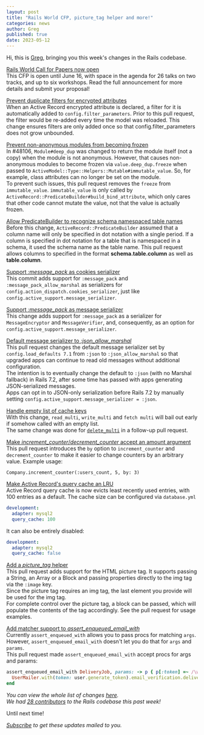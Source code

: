 ```yaml
---
layout: post
title: "Rails World CFP, picture_tag helper and more!"
categories: news
author: Greg
published: true
date: 2023-05-12
---
```


Hi, this is [Greg](https://greg.molnar.io), bringing you this week's changes in the Rails codebase.

[Rails World Call for Papers now open](https://rubyonrails.org/2023/5/9/rails-world-call-for-papers-now-open)  
This CFP is open until June 16, with space in the agenda for 26 talks on two tracks, and up to six workshops. Read the full announcement for more details and submit your proposal!

[Prevent duplicate filters for encrypted attributes](https://github.com/rails/rails/pull/48182)  
When an Active Record encrypted attribute is declared, a filter for it is automatically added to `config.filter_parameters`.  Prior to this pull request, the filter would be re-added every time the model was reloaded. This change ensures filters are only added once so that config.filter_parameters does not grow unbounded.

[Prevent non-anonymous modules from becoming frozen](https://github.com/rails/rails/pull/48178)  
In #48106, `Module#deep_dup` was changed to return the module itself (not a copy) when the module is not anonymous.  However, that causes non-anonymous modules to become frozen via `value.deep_dup.freeze` when passed to `ActiveModel::Type::Helpers::Mutable#immutable_value`.  So, for example, class attributes can no longer be set on the module.  
To prevent such issues, this pull request removes the `freeze` from `immutable_value`.  `immutable_value` is only called by `ActiveRecord::PredicateBuilder#build_bind_attribute`, which only cares that other code cannot mutate the value, not that the value is actually frozen.  

[Allow PredicateBuilder to recognize schema namespaced table names](https://github.com/rails/rails/pull/48171)  
Before this change, `ActiveRecord::PredicateBuilder` assumed that a column name will only be specified in dot notation with a single period. If a column is specified in dot notation for a table that is namespaced in a schema, it used the schema name as the table name. This pull request allows columns to specified in the format __schema.table.column__ as well as __table.column__.

[Support _:message_pack_ as cookies serializer](https://github.com/rails/rails/pull/48103)  
This commit adds support for `:message_pack` and `:message_pack_allow_marshal` as serializers for `config.action_dispatch.cookies_serializer`, just like `config.active_support.message_serializer`.

[Support _:message_pack_ as message serializer ](https://github.com/rails/rails/pull/47964)  
This change adds support for `:message_pack` as a serializer for `MessageEncryptor` and `MessageVerifier`, and, consequently, as an option for `config.active_support.message_serializer`.
  

[Default message serializer to _:json_allow_marshal_](https://github.com/rails/rails/pull/48170)  
This pull request changes the default message serializer set by `config.load_defaults 7.1` from `:json` to `:json_allow_marshal` so that upgraded apps can continue to read old messages without additional configuration.  
The intention is to eventually change the default to `:json` (with no Marshal fallback) in Rails 7.2, after some time has passed with apps generating JSON-serialized messages.  
Apps can opt in to JSON-only serialization before Rails 7.2 by manually setting `config.active_support.message_serializer = :json`. 

[Handle empty list of cache keys](https://github.com/rails/rails/pull/48154)  
With this change, `read_multi`, `write_multi` and `fetch multi` will bail out early if somehow called with an empty list.  
The same change was done for [`delete_multi`](https://github.com/rails/rails/pull/48159) in a follow-up pull request.

[Make _increment_counter_/_decrement_counter_ accept an amount argument](https://github.com/rails/rails/pull/48128)  
This pull request introduces the `by` option to `increment_counter` and `decrement_counter` to make it easier to change counters by an arbitrary value. Example usage:

```
Company.increment_counter(:users_count, 5, by: 3)
```

[Make Active Record's query cache an LRU](https://github.com/rails/rails/pull/48110)  
Active Record query cache is now evicts least recently used entries, with 100 entries as a default. The cache size can be configured via `database.yml`
```yaml
development:
  adapter: mysql2
  query_cache: 100
```

It can also be entirely disabled:
```yaml
development:
  adapter: mysql2
  query_cache: false
```

[Add a _picture_tag_ helper](https://github.com/rails/rails/pull/48100)  
This pull request adds support for the HTML picture tag. It supports passing a String, an Array or a Block and passing properties directly to the img tag via the `:image` key.  
Since the picture tag requires an img tag, the last element you provide will be used for the img tag.  
For complete control over the picture tag, a block can be passed, which will populate the contents of the tag accordingly.
See the pull request for usage examples.

[Add matcher support to _assert_enqueued_email_with_](https://github.com/rails/rails/pull/46626)  
Currently `assert_enqueued_with` allows you to pass procs for matching `args`. However, `assert_enqueued_email_with` doesn't let you do that for `args` and `params`.  
This pull request made `assert_enqueued_email_with` accept procs for args and params:
```ruby
assert_enqueued_email_with DeliveryJob, params: -> p { p[:token] =~ /\w+/ } do
  UserMailer.with(token: user.generate_token).email_verification.deliver_later
end
```

_You can view the whole list of changes [here](https://github.com/rails/rails/compare/@%7B2023-05-05%7D...main@%7B2023-05-12%7D)._  
_We had [28 contributors](https://contributors.rubyonrails.org/contributors/in-time-window/20230505-20230512) to the Rails codebase this past week!_

Until next time!  

_[Subscribe](https://world.hey.com/this.week.in.rails) to get these updates mailed to you._
